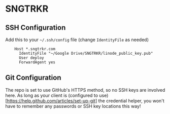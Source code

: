 # SNGTRKR

## SSH Configuration
Add this to your `~/.ssh/config` file (change `IdentityFile` as needed)

		Host *.sngtrkr.com
		  IdentityFile "~/Google Drive/SNGTRKR/linode_public_key.pub"
		  User deploy
		  ForwardAgent yes

## Git Configuration
The repo is set to use GitHub's HTTPS method, so no SSH keys are involved here. As long as 
your client is (configured to use)[https://help.github.com/articles/set-up-git] the credential
helper, you won't have to remember any passwords or SSH key locations this way!
